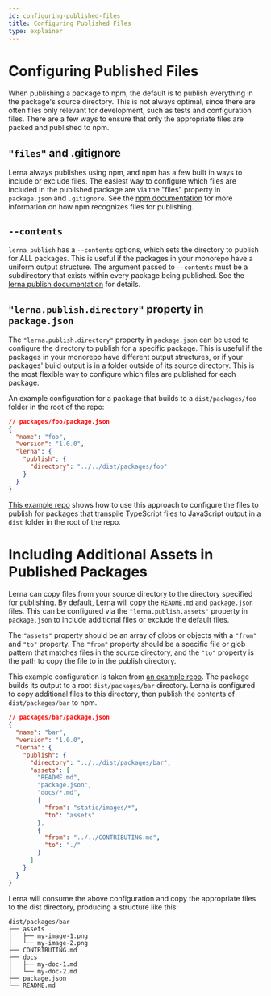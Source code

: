 ```yaml
---
id: configuring-published-files
title: Configuring Published Files
type: explainer
---
```


# Configuring Published Files

When publishing a package to npm, the default is to publish everything in the package's source directory. This is not always optimal, since there are often files only relevant for development, such as tests and configuration files. There are a few ways to ensure that only the appropriate files are packed and published to npm.

## `"files"` and .gitignore

Lerna always publishes using npm, and npm has a few built in ways to include or exclude files. The easiest way to configure which files are included in the published package are via the "files" property in `package.json` and `.gitignore`. See the [npm documentation](https://docs.npmjs.com/cli/v7/commands/npm-publish#files-included-in-package) for more information on how npm recognizes files for publishing.

## `--contents`

`lerna publish` has a `--contents` options, which sets the directory to publish for ALL packages. This is useful if the packages in your monorepo have a uniform output structure. The argument passed to `--contents` must be a subdirectory that exists within every package being published. See the [lerna publish documentation](https://github.com/lerna/lerna/tree/main/libs/commands/publish#--contents-dir) for details.

## `"lerna.publish.directory"` property in `package.json`

The `"lerna.publish.directory"` property in `package.json` can be used to configure the directory to publish for a specific package. This is useful if the packages in your monorepo have different output structures, or if your packages' build output is in a folder outside of its source directory. This is the most flexible way to configure which files are published for each package.

An example configuration for a package that builds to a `dist/packages/foo` folder in the root of the repo:

```json
// packages/foo/package.json
{
  "name": "foo",
  "version": "1.0.0",
  "lerna": {
    "publish": {
      "directory": "../../dist/packages/foo"
    }
  }
}
```

[This example repo](https://github.com/fahslaj/lerna-custom-publish-directory) shows how to use this approach to configure the files to publish for packages that transpile TypeScript files to JavaScript output in a `dist` folder in the root of the repo.

# Including Additional Assets in Published Packages

Lerna can copy files from your source directory to the directory specified for publishing. By default, Lerna will copy the `README.md` and `package.json` files. This can be configured via the `"lerna.publish.assets"` property in `package.json` to include additional files or exclude the default files.

The `"assets"` property should be an array of globs or objects with a `"from"` and `"to"` property. The `"from"` property should be a specific file or glob pattern that matches files in the source directory, and the `"to"` property is the path to copy the file to in the publish directory.

This example configuration is taken from [an example repo](https://github.com/fahslaj/lerna-custom-publish-directory). The package builds its output to a root `dist/packages/bar` directory. Lerna is configured to copy additional files to this directory, then publish the contents of `dist/packages/bar` to npm.

```json
// packages/bar/package.json
{
  "name": "bar",
  "version": "1.0.0",
  "lerna": {
    "publish": {
      "directory": "../../dist/packages/bar",
      "assets": [
        "README.md",
        "package.json",
        "docs/*.md",
        {
          "from": "static/images/*",
          "to": "assets"
        },
        {
          "from": "../../CONTRIBUTING.md",
          "to": "./"
        }
      ]
    }
  }
}
```

Lerna will consume the above configuration and copy the appropriate files to the dist directory, producing a structure like this:

```
dist/packages/bar
├── assets
│   ├── my-image-1.png
│   └── my-image-2.png
├── CONTRIBUTING.md
├── docs
│   ├── my-doc-1.md
│   └── my-doc-2.md
├── package.json
└── README.md
```
